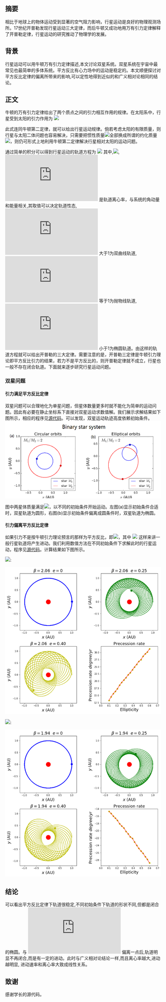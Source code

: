 ## 摘要

相比于地球上的物体运动受到显著的空气阻力影响，行星运动是良好的物理观测场所。17世纪开普勒发现行星运动三大定律，而后牛顿又成功地用万有引力定律解释了开普勒定律，行星运动的研究推动了物理学的发展。

## 背景

行星运动可以用牛顿万有引力定律描述,本文讨论双星系统。双星系统在宇宙中最常见也最简单的多体系统。平方反比有心力场中的运动是稳定的。本文顺便探讨对平方反比定律的偏离所带来的影响,可以定性地得到近似的和广义相对论相同的结论。

## 正文

牛顿的万有引力定律给出了两个质点之间的引力相互作用的规律。在太阳系中，行星受到太阳的引力作用为 
![](http://latex.codecogs.com/gif.latex?f_{G}=\frac{GM_{S}M_{P}}{r^2})

此式连同牛顿第二定律，就可以给出行星运动规律。倘若考虑太阳的有限质量，则行星与太阳二体问题也容易解决，只需要把惯性质量![](http://latex.codecogs.com/gif.latex?M_{E})全部换成所谓的约化质量 ![](http://latex.codecogs.com/gif.latex?\mu=\frac{M_{S}M_{P}}{M_{S}+M_{P}})，则仍可形式上地利用牛顿第二定律解决行星相对太阳的运动问题。 

通过简单的积分可以得到行星运动的轨道方程为 
![](http://latex.codecogs.com/gif.latex?r=\frac{l}{1-e\cos{\theta}})
其中,![](http://latex.codecogs.com/gif.latex?l=\frac{L^2}{{\mu}GM_{S}M_{P}}), ![](http://latex.codecogs.com/gif.latex?e) 是轨道离心率，与系统的角动量和能量相关,其取值可以决定轨道性态, ![](http://latex.codecogs.com/gif.latex?e) 大于1为双曲线轨道, ![](http://latex.codecogs.com/gif.latex?e) 等于1为抛物线轨道, ![](http://latex.codecogs.com/gif.latex?e) 小于1为椭圆轨道。由这样的轨道方程就可以给出开普勒的三大定律。需要注意的是，开普勒三定律是牛顿引力理论即平方反比引力的结果，若力不是平方反比的，则开普勒定律就不成立，行星也一般不存在闭合轨道。下面就来逐步研究行星运动问题。

### 双星问题
#### 引力满足平方反比定律

双星问题可以合理地化为单星问题，但星体数量更多时就不能化为简单的运动问题。因此有必要在静止坐标系下直接对双星运动求数值解。我们展示求解结果如下图所示，相应的程序见[源代码](https://github.com/Ogatayoru/compuational_physics_N2015301020145/blob/master/exercise11code1)。可以发现，双星运动轨迹高度依赖初始条件。
![image](https://github.com/Ogatayoru/compuational_physics_N2015301020145/blob/master/ch4.png)

图中两星体质量满足![](http://latex.codecogs.com/gif.latex?\frac{M_{1}}{M_{2}}=2)，以不同的初始条件开始运动。左图(a)显示初始条件合适时，双星轨道为圆形，右图(b)显示初始条件偏离成圆条件时，双星轨道为椭圆。

#### 引力偏离平方反比定律

如果引力不是按牛顿引力理论预言的那样为平方反比，即![](http://latex.codecogs.com/gif.latex?f_{G}=\frac{GM_{S}M_{P}}{r^\beta})，其中 ![](http://latex.codecogs.com/gif.latex?\beta\neq2) 这样来讲一般行星轨道将产生进动。我们利用数值方法在不同初始条件下求解此时的行星运动，程序见[源代码](https://github.com/Ogatayoru/compuational_physics_N2015301020145/blob/master/exercise11code2)。计算结果如下图所示。

![](http://latex.codecogs.com/gif.latex?\beta=2.06):

![image](https://github.com/Ogatayoru/compuational_physics_N2015301020145/blob/master/2.06.png)

![](http://latex.codecogs.com/gif.latex?\beta=1.94):

![image](https://github.com/Ogatayoru/compuational_physics_N2015301020145/blob/master/1.94.png)

## 结论

可以看出平方反比定律下轨道很稳定,不同初始条件下轨道的形状不同,但都是闭合的椭圆。与 ![](http://latex.codecogs.com/gif.latex?n=2) 偏离一点后,轨道明显不再闭合,而是有一定的进动。此时与广义相对论结论一样,而且离心率越大,进动越明显, 进动速率和离心率大致成线性关系。

## 致谢
感谢学长的源代码。
